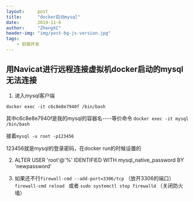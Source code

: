 ```yaml
---
layout:     post
title:      "docker启动mysql"
date:       2019-11-6
author:     "ZhengXC"
header-img: "img/post-bg-js-version.jpg"
tags:
    - 前端开发
---
```


## 用Navicat进行远程连接虚拟机docker启动的mysql无法连接

1. 进入mysql客户端

`docker exec -it c6c8e8e7940f /bin/bash`

其中c6c8e8e7940f是我的mysql的容器名----等价命令 `docker exec -it mysql /bin/bash`

接着`mysql -u root -p123456`

123456就是mysql的登录密码，在docker run的时候设置的

2. ALTER USER 'root'@'%' IDENTIFIED WITH mysql_native_password BY 'newpassword'

3. 如果还不行`firewall-cmd --add-port=3306/tcp`  （放开3306的端口）`firewall-cmd reload `
或者
`sudo systemctl stop firewalld` （关闭防火墙）
 












 











